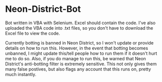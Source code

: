 # Neon-District-Bot
Bot written in VBA with Selenium. Excel should contain the code. I've also uploaded the VBA code into .txt files, so you don't have to download the Excel file to view the code.

Currently botting is banned in Neon District, so I won't update or provide details on how to run this. However, in the event that botting becomes unbanned, I might update this/tell people how to run them if it doesn't hurt me to do so. Also, if you do manage to run this, be warned that Neon District's anti-botting filter is extremely sensitive. This not only gives them many false postives, but also flags any account that this runs on, pretty much instantly.


